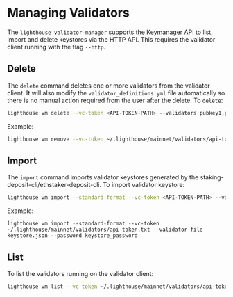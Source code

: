 # Managing Validators

The `lighthouse validator-manager` supports the [Keymanager API](https://ethereum.github.io/keymanager-APIs/#/) to list, import and delete keystores via the HTTP API. This requires the validator client running with the flag `--http`.

## Delete

The `delete` command deletes one or more validators from the validator client. It will also modify the `validator_definitions.yml` file automatically so there is no manual action required from the user after the delete. To `delete`:

```bash
lighthouse vm delete --vc-token <API-TOKEN-PATH> --validators pubkey1,pubkey2
```

Example:

```bash
lighthouse vm remove --vc-token ~/.lighthouse/mainnet/validators/api-token.txt --validators 0x8885c29b8f88ee9b9a37b480fd4384fed74bda33d85bc8171a904847e65688b6c9bb4362d6597fd30109fb2def6c3ae4,0xa262dae3dcd2b2e280af534effa16bedb27c06f2959e114d53bd2a248ca324a018dc73179899a066149471a94a1bc92f
```

## Import

The `import` command imports validator keystores generated by the staking-deposit-cli/ethstaker-deposit-cli. To import validator keystore:

```bash
lighthouse vm import --standard-format --vc-token <API-TOKEN-PATH> --validators-file /path/to/json --password keystore_password
```

Example:

```
lighthouse vm import --standard-format --vc-token ~/.lighthouse/mainnet/validators/api-token.txt --validator-file keystore.json --password keystore_password
```

## List

To list the validators running on the validator client:

```bash
lighthouse vm list --vc-token ~/.lighthouse/mainnet/validators/api-token.txt
```
